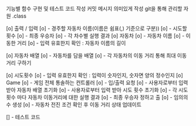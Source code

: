 기능별 함수 구현 및 테스트 코드 작성
커밋 메시지 의미있게 작성
git을 통해 관리할 자원 .class

[o] 출력 / 입력
    [o] - 경주할 자동차 이름(이름은 쉼표(,) 기준으로 구분))
    [o] - 시도할 횟수
    [o] - 최종 우승자
    [o] - 각 차수별 실행 결과
[o] 자동차
    [o] - 자동차 이름
    [o] - 이동한 거리
    [o] - 입력 유효한지 확인 : 자동차 이름의 길이

[o] 자동차 배열
    [o] - 자동차를 담을 배열
    [o] - 각 자동차의 이동 거리 통해 최대 이동 거리 구하기

[o] 시도횟수
    [o] - 입력 유효한지 확인 : 입력이 숫자인지, 숫자면 양의 정수인지
[o] Game
    [o] - 게임 전체 통솔하는 컨트롤러
    [o] - 입/출력 요청
    [o] - 사용자로부터 입력 받아 자동차 배열 초기화
    [o] - 사용자로부터 입력 받아 시도 횟수 초기화
    [o] - 각 시도 횟수 마다 자동차 이동거리에 대한 실행 결과
    [o] - 최종 우승자 정하고 출 
    [o] - 임의의 수 생성
    [o] - 자동차 전진 조건 확인 후 이동 거리 상태 업데이트 

[] - 테스트 코드
